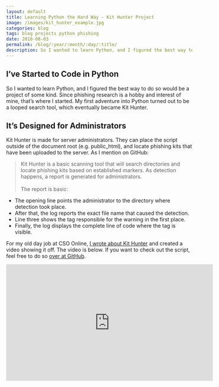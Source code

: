 ```yaml
---
layout: default
title: Learning Python the Hard Way - Kit Hunter Project
image: /images/kit_hunter_example.jpg
categories: blog
tags: blog projects python phishing
date: 2018-08-03
permalink: /blog/:year/:month/:day/:title/
description: So I wanted to learn Python, and I figured the best way to do so would be a project of some kind. Since Phishing research is a hobby and interest of mine, that’s where I started.
---
```


## I’ve Started to Code in Python

So I wanted to learn Python, and I figured the best way to do so would be a project of some kind. Since phishing research is a hobby and interest of mine, that’s where I started. My first adventure into Python turned out to be a looped search tool, which eventually became Kit Hunter.

## It’s Designed for Administrators

Kit Hunter is made for server administrators. They can place the script outside of the document root (e.g. public_html), and locate phishing kits that have been uploaded to the server. As I mention on GitHub:

>Kit Hunter is a basic scanning tool that will search directories and locate phishing kits based on established markers. As detection happens, a report is generated for administrators.<br><br>
The report is basic:
* The opening line points the administrator to the directory where detection took place.
* After that, the log reports the exact file name that caused the detection.
* Line three shows the tag responsible for the warning in the first place.
* Finally, the log displays the complete line of code where the tag is visible.

For my old day job at CSO Online, [I wrote about Kit Hunter][1] and created a video showing it off. The video is below. If you want to check out the script, feel free to do so [over at GitHub][2].

<iframe width="560" height="315" src="https://www.youtube.com/embed/Fqkvu1cg6oo" frameborder="0" allow="accelerometer; autoplay; encrypted-media; gyroscope; picture-in-picture" allowfullscreen></iframe>

[1]:https://www.csoonline.com/article/3290945/salted-hash-introducing-kit-hunter-a-phishing-kit-detection-script.html

[2]:https://github.com/SteveD3/kit_hunter
